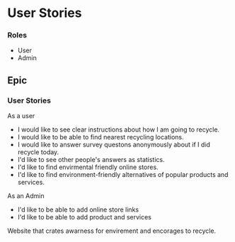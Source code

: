 # User Stories

### Roles

- User
- Admin

## Epic

### User Stories

As a user

- I would like to see clear instructions about how I am going to recycle.
- I would like to be able to find nearest recycling locations.
- I would like to answer survey questons anonymously about if I did recycle today.
- I'd like to see other people's answers as statistics.
- I'd like to find envirmental friendly online stores.
- I'd like to find environment-friendly alternatives of popular products and services.

As an Admin

- I'd like to be able to add online store links
- I'd like to be able to add product and services

Website that crates awarness for envirement and encorages to recycle.
